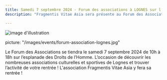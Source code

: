 ```yaml
---
title: Samedi 7 septembre 2024 - Forum des associations à LOGNES sur l'esplanade des droits de l'Homme 
description: "Fragmentis Vitae Asia sera présente au Forum des Associations de Lognes qui se tiendra le samedi 7 septembre 2024 de 10h à 18h sur l’esplanade des Droits de l’Homme."

---
```


![image d'illustration](/images/events/forum-association-lognes.jpg)

picture: "/images/events/forum-association-lognes.jpg"

Le Forum des Associations se tiendra le samedi 7 septembre 2024 de 10h à 18h sur l’esplanade des Droits de l’Homme.
L’occasion de découvrir les nombreuses associations culturelles et sportives de Lognes et trouver l’activité de votre rentrée !
L'association Fragmentis Vitae Asia y fera sa rentrée !
